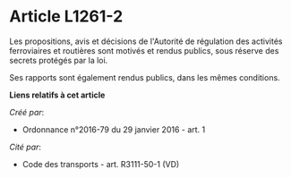 # Article L1261-2

Les propositions, avis et décisions de l'Autorité de régulation des activités ferroviaires et routières sont motivés et
rendus publics, sous réserve des secrets protégés par la loi. 

Ses rapports sont également rendus publics, dans les mêmes conditions.

**Liens relatifs à cet article**

_Créé par_:

  - Ordonnance n°2016-79 du 29 janvier 2016 - art. 1

_Cité par_:

  - Code des transports - art. R3111-50-1 (VD)
